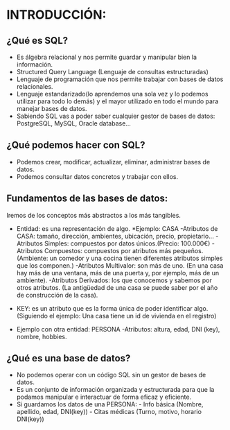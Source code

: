 # INTRODUCCIÓN:
## ¿Qué es SQL?
- Es álgebra relacional y nos permite guardar y manipular bien la información.
- Structured Query Language (Lenguaje de consultas estructuradas)
- Lenguaje de programación que nos permite trabajar con bases de datos relacionales.
- Lenguaje estandarizado(lo aprendemos una sola vez y lo podemos utilizar para todo lo demás) y el mayor utilizado en todo el mundo para manejar bases de datos.
- Sabiendo SQL vas a poder saber cualquier gestor de bases de datos: PostgreSQL, MySQL, Oracle database... 

## ¿Qué podemos hacer con SQL?
- Podemos crear, modificar, actualizar, eliminar, administrar bases de datos.
- Podemos consultar datos concretos y trabajar con ellos.

## Fundamentos de las bases de datos:
Iremos de los conceptos más abstractos a los más tangibles.

- Entidad: es una representación de algo.
    *Ejemplo: CASA
        -Atributos de CASA: tamaño, dirección, ambientes, ubicación, precio, propietario...
        -Atributos Simples: compuestos por datos únicos.(Precio: 100.000€)
        -Atributos Compuestos: compuestos por atributos más pequeños.(Ambiente: un comedor y una cocina tienen diferentes atributos simples que los componen.)
        -Atributos Multivalor: son más de uno. (En una casa hay más de una ventana, más de una puerta y, por ejemplo, más de un ambiente).
        -Atributos Derivados: los que conocemos y sabemos por otros atributos. (La antigüedad de una casa se puede saber por el año de construcción de la casa).

- KEY: es un atributo que es la forma única de poder identificar algo. (Siguiendo el ejemplo: Una casa tiene un id de vivienda en el registro)

- Ejemplo con otra entidad: PERSONA
    -Atributos: altura, edad, DNI (key), nombre, hobbies.

## ¿Qué es una base de datos?
- No podemos operar con un código SQL sin un gestor de bases de datos.
- Es un conjunto de información  organizada y estructurada para que la podamos manipular e interactuar de forma eficaz y eficiente.
- Si guardamos los datos de una PERSONA:
        - Info básica (Nombre, apellido, edad, DNI(key))
        - Citas médicas (Turno, motivo, horario DNI(key))

